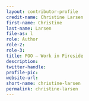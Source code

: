 ```yaml
---
layout: contributor-profile
credit-name: Christine Larsen
first-name: Christine
last-name: Larsen
file-as: l
role: Author
role-2:
role-3:
title: FOO — Work in Fireside
description: 
twitter-handle:
profile-pic:
website-url:
short-name: christine-larsen
permalink: christine-larsen
---
```

